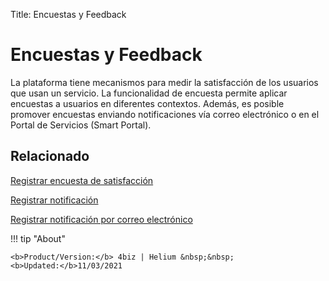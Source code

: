 Title: Encuestas y Feedback

# Encuestas y Feedback

La plataforma tiene mecanismos para medir la satisfacción de los usuarios que usan un servicio. La funcionalidad de encuesta permite aplicar encuestas a usuarios en diferentes contextos. Además, es posible promover encuestas enviando notificaciones vía correo electrónico o en el Portal de Servicios (Smart Portal).

## Relacionado

[Registrar encuesta de satisfacción][1]

[Registrar notificación][2]

[Registrar notificación por correo electrónico][3]


!!! tip "About"

    <b>Product/Version:</b> 4biz | Helium &nbsp;&nbsp;
    <b>Updated:</b>11/03/2021



[1]:/es-es/4biz-helium/processes/portfolio-and-catalog/configuration/register-satisfaction-survey.html
[2]:/es-es/4biz-helium/additional-features/communication-and-notification/notification/use/notification.html
[3]:/es-es/4biz-helium/additional-features/communication-and-notification/email/register-email-notification.html
